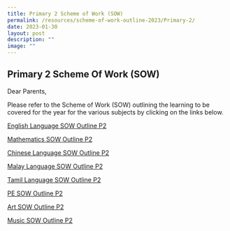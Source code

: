 ```yaml
---
title: Primary 2 Scheme of Work (SOW)
permalink: /resources/scheme-of-work-outline-2023/Primary-2/
date: 2023-01-30
layout: post
description: ""
image: ""
---
```

## Primary 2 Scheme Of Work (SOW)

Dear Parents,

Please refer to the Scheme of Work (SOW) outlining the learning to be covered for the year for the various subjects by clicking on the links below.

[English Language SOW Outline P2](/files/2023%20P2%20SOW/P2%20EL%20SOW%20Outline.pdf)

[Mathematics SOW Outline P2](/files/2023%20P2%20SOW/P2%20Math%20SOW%20Outline.pdf)

[Chinese Language SOW Outline P2](/files/2023%20P2%20SOW/P2%20CL%20SOW%20Outline.pdf)

[Malay Language SOW Outline P2](/files/2023%20P2%20SOW/P2%20ML%20SOW%20Outline.pdf)

[Tamil Language SOW Outline P2](/files/2023%20P2%20SOW/P2%20TL%20SOW%20Outline.pdf)

[PE SOW Outline P2](/files/2023%20P2%20SOW/P2%20PE%20SOW%20Outline.pdf)

[Art SOW Outline P2](/files/2023%20P2%20SOW/P2%20Art%20SOW%20Outline.pdf)

[Music SOW Outline P2](/files/2023%20P2%20SOW/P2%20Music%20SOW%20Outline.pdf)
